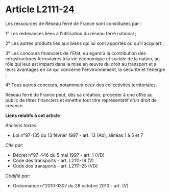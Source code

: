 # Article L2111-24

Les ressources de Réseau ferré de France sont constituées par :

1° Les redevances liées à l'utilisation du réseau ferré national ;

2° Les autres produits liés aux biens qui lui sont apportés ou qu'il acquiert ;

3° Les concours financiers de l'Etat, eu égard à la contribution des infrastructures ferroviaires à la vie économique et
sociale de la nation, au rôle qui leur est imparti dans la mise en œuvre du droit au transport et à leurs avantages en ce qui
concerne l'environnement, la sécurité et l'énergie ;

4° Tous autres concours, notamment ceux des collectivités territoriales.

Réseau ferré de France peut, dès sa création, procéder à une offre au public de titres financiers et émettre tout titre
représentatif d'un droit de créance.

**Liens relatifs à cet article**

_Anciens textes_:

  - Loi n°97-135 du 13 février 1997 - art. 13 (Ab), alinéas 1 à 5 et 7

_Cité par_:

  - Décret n°97-446 du 5 mai 1997 - art. 1 (VD)
  - Code des transports - art. L2111-18 (V)
  - Code des transports - art. L2111-25 (VD)

_Codifié par_:

  - Ordonnance n°2010-1307 du 28 octobre 2010 - art. (V)
